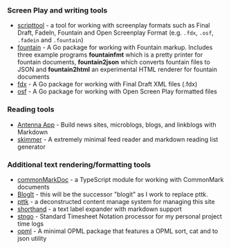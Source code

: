 
### Screen Play and writing tools

- [scripttool](https://rsdoiel.github.io/scripttool/) - a tool for working with screenplay formats such as Final Draft, FadeIn, Fountain and Open Screenplay Format (e.g. `.fdx`, `.osf`, `.fadein` and `.fountain`)
- [fountain](https://rsdoiel.github.io/fountain/) - A Go package for working with Fountain markup. Includes three example programs **fountainfmt** which is a pretty printer for fountain documents, **fountain2json** which converts fountain files to JSON  and **fountain2html** an experimental HTML renderer for fountain documents
- [fdx](https://rsdoiel.github.io/fdx/) - A Go package for working with Final Draft XML files (.fdx)
- [osf](https://rsdoiel.github.io/osf/) - A Go package for working with Open Screen Play formatted files

### Reading tools


- [Antenna App](https://rsdoiel.github.io/antennaApp) - Build news sites, microblogs, blogs, and linkblogs with Markdown
- [skimmer](https://rsdoiel.github.io/skimmer/) - A extremely minimal feed reader and markdown reading list generator

### Additional text rendering/formatting tools

- [commonMarkDoc](https://rsdoiel.github.io/commonMarkDoc) - a TypeScript module for working with CommonMark documents
- [BlogIt](https://rsdoiel.github.io/BlogIt) - this will be the successor "blogit" as I work to replace pttk.
- [pttk](https://rsdoiel.github.io/pttk/) - a deconstructed content manage system for managing this site
- [shorthand](https://rsdoiel.github.io/shorthand/) - a text label expander with markdown support
- [stngo](https://rsdoiel.github.io/stngo/) - Standard Timesheet Notation processor for my personal project time logs
- [opml](https://rsdoiel.github.io/opml/) - A minimal OPML package that features a OPML sort, cat and to json utility

